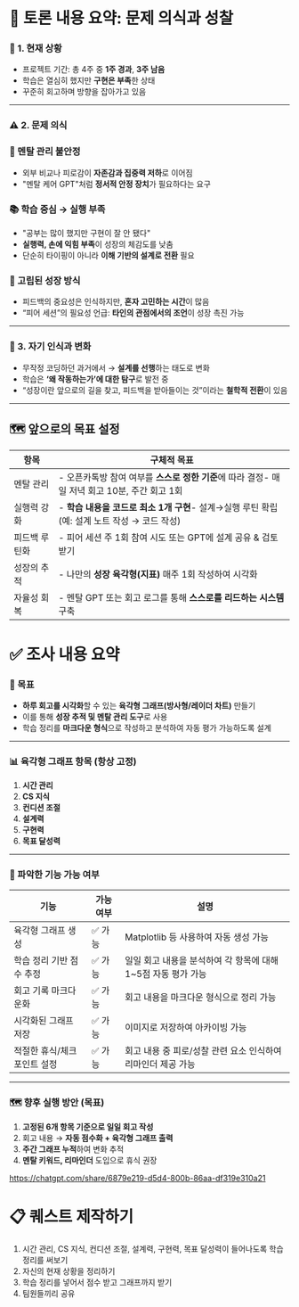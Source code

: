 # 🧠 토론 내용 요약: 문제 의식과 성찰

### 🎯 1. **현재 상황**

- 프로젝트 기간: 총 4주 중 **1주 경과**, **3주 남음**
- 학습은 열심히 했지만 **구현은 부족**한 상태
- 꾸준히 회고하며 방향을 잡아가고 있음

---

### ⚠️ 2. **문제 의식**

### 🙍 멘탈 관리 불안정

- 외부 비교나 피로감이 **자존감과 집중력 저하**로 이어짐
- "멘탈 케어 GPT"처럼 **정서적 안정 장치**가 필요하다는 요구

### 📚 학습 중심 → 실행 부족

- "공부는 많이 했지만 구현이 잘 안 됐다"
- **실행력, 손에 익힘 부족**이 성장의 체감도를 낮춤
- 단순히 타이핑이 아니라 **이해 기반의 설계로 전환** 필요

### 👥 고립된 성장 방식

- 피드백의 중요성은 인식하지만, **혼자 고민하는 시간**이 많음
- “피어 세션”의 필요성 언급: **타인의 관점에서의 조언**이 성장 촉진 가능

---

### 💬 3. **자기 인식과 변화**

- 무작정 코딩하던 과거에서 → **설계를 선행**하는 태도로 변화
- 학습은 **‘왜 작동하는가’에 대한 탐구**로 발전 중
- “성장이란 앞으로의 길을 찾고, 피드백을 받아들이는 것”이라는 **철학적 전환**이 있음

---

## 🗺️ 앞으로의 목표 설정

| 항목 | 구체적 목표 |
| --- | --- |
| 멘탈 관리 | - 오픈카톡방 참여 여부를 **스스로 정한 기준**에 따라 결정- 매일 저녁 회고 10분, 주간 회고 1회 |
| 실행력 강화 | - **학습 내용을 코드로 최소 1개 구현**- 설계→실행 루틴 확립 (예: 설계 노트 작성 → 코드 작성) |
| 피드백 루틴화 | - 피어 세션 주 1회 참여 시도 또는 GPT에 설계 공유 & 검토받기 |
| 성장의 추적 | - 나만의 **성장 육각형(지표)** 매주 1회 작성하여 시각화 |
| 자율성 회복 | - 멘탈 GPT 또는 회고 로그를 통해 **스스로를 리드하는 시스템** 구축 |

# ✅ 조사 내용 요약

### 🎯 목표

- **하루 회고를 시각화**할 수 있는 **육각형 그래프(방사형/레이더 차트)** 만들기
- 이를 통해 **성장 추적 및 멘탈 관리 도구**로 사용
- 학습 정리를 **마크다운 형식**으로 작성하고 분석하여 자동 평가 가능하도록 설계

---

### 📊 육각형 그래프 항목 (항상 고정)

1. **시간 관리**
2. **CS 지식**
3. **컨디션 조절**
4. **설계력**
5. **구현력**
6. **목표 달성력**

---

### 🧩 파악한 기능 가능 여부

| 기능 | 가능 여부 | 설명 |
| --- | --- | --- |
| 육각형 그래프 생성 | ✅ 가능 | Matplotlib 등 사용하여 자동 생성 가능 |
| 학습 정리 기반 점수 추정 | ✅ 가능 | 일일 회고 내용을 분석하여 각 항목에 대해 1~5점 자동 평가 가능 |
| 회고 기록 마크다운화 | ✅ 가능 | 회고 내용을 마크다운 형식으로 정리 가능 |
| 시각화된 그래프 저장 | ✅ 가능 | 이미지로 저장하여 아카이빙 가능 |
| 적절한 휴식/체크포인트 설정 | ✅ 가능 | 회고 내용 중 피로/성찰 관련 요소 인식하여 리마인더 제공 가능 |

---

### 🗺️ 향후 실행 방안 (목표)

1. **고정된 6개 항목 기준으로 일일 회고 작성**
2. 회고 내용 → **자동 점수화 + 육각형 그래프 출력**
3. **주간 그래프 누적**하여 변화 추적
4. **멘탈 키워드, 리마인더** 도입으로 휴식 권장

https://chatgpt.com/share/6879e219-d5d4-800b-86aa-df319e310a21

# 📋 **퀘스트 제작하기**

1. 시간 관리, CS 지식, 컨디션 조절, 설계력, 구현력, 목표 달성력이 들어나도록 학습 정리를 써보기
2. 자신의 현재 상황을 정리하기
3. 학습 정리를 넣어서 점수 받고 그래프까지 받기  
4. 팀원들끼리 공유